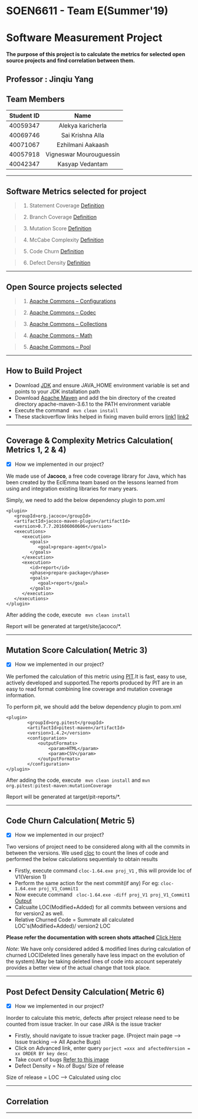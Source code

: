 # SOEN6611 - Team E(Summer'19) 
# Software Measurement Project

**The purpose of this project is to calculate the metrics for selected open source projects and find correlation between them.**

## Professor : Jinqiu Yang

## Team Members

|Student ID  | Name |
| :---:  | :---:  |
| 40059347  | Alekya karicherla  |
| 40069746  | Sai Krishna Alla  |
| 40071067  | Ezhilmani Aakaash  |
| 40057918  | Vigneswar Mourouguessin |
| 40042347  | Kasyap Vedantam |
****

## Software Metrics selected for project
> 1. Statement Coverage [Definition](https://en.wikipedia.org/wiki/Code_coverage)

> 2. Branch Coverage [Definition](https://en.wikipedia.org/wiki/Code_coverage)

> 3. Mutation Score [Definition](https://en.wikipedia.org/wiki/Mutation_testing)

> 4. McCabe Complexity [Definition](https://en.wikipedia.org/wiki/Cyclomatic_complexity)

> 5. Code Churn [Definition](https://codescene.io/docs/guides/technical/code-churn.html)

> 6. Defect Density [Definition](https://maisqual.squoring.com/wiki/index.php/Defect_Density)
****

## Open Source projects selected
> 1. [Apache Commons – Configurations](https://commons.apache.org/proper/commons-configuration/) 

> 2. [Apache Commons – Codec](https://commons.apache.org/proper/commons-codec/)

> 3. [Apache Commons – Collections](https://commons.apache.org/proper/commons-collections/)

> 4. [Apache Commons – Math](https://commons.apache.org/proper/commons-math/)

> 5. [Apache Commons – Pool](https://commons.apache.org/proper/commons-pool/)
****

## How to Build Project
- Download [JDK](https://www.oracle.com/technetwork/java/javase/downloads/jdk8-downloads-2133151.html) and ensure JAVA_HOME environment variable is set and points to your JDK installation path
- Download [Apache Maven](https://maven.apache.org/download.cgi) and add the bin directory of the created directory apache-maven-3.6.1 to the PATH environment variable
- Execute the command ``` mvn clean install```
- These stackoverflow links helped in fixing maven build errors [link1](https://stackoverflow.com/questions/12533885/could-not-calculate-build-plan-plugin-org-apache-maven-pluginsmaven-resources) [link2](https://stackoverflow.com/questions/22481931/how-to-fix-maven-maven-configuration-and-maven-dependency-problems-in-eclipse)
****

## Coverage & Complexity Metrics Calculation( Metrics 1, 2 & 4)
- [x] How we implemented in our project?

We made use of **Jacoco**, a free code coverage library for Java, which has been created by the EclEmma team based on the lessons learned from using and integration existing libraries for many years.

Simply, we need to add the below dependency plugin to pom.xml 

```
<plugin>
   <groupId>org.jacoco</groupId>
   <artifactId>jacoco-maven-plugin</artifactId>
   <version>0.7.7.201606060606</version>
   <executions>
      <execution>
         <goals>
            <goal>prepare-agent</goal>
         </goals>
      </execution>
      <execution>
         <id>report</id>
         <phase>prepare-package</phase>
         <goals>
            <goal>report</goal>
         </goals>
      </execution>
   </executions>
</plugin>
```

After adding the code, execute ``` mvn clean install```

Report will be generated at target/site/jacoco/*.
****

## Mutation Score Calculation( Metric 3)
- [x] How we implemented in our project?

We perfomed the calculation of this metric using [PIT](http://pitest.org/).It is fast, easy to use, actively developed and supported.The reports produced by PIT are in an easy to read format combining line coverage and mutation coverage information.

To perform pit, we should add the below dependency plugin to pom.xml 
```
<plugin>
        <groupId>org.pitest</groupId>
        <artifactId>pitest-maven</artifactId>
        <version>1.4.2</version>
        <configuration>
            <outputFormats>
                <param>HTML</param>
                <param>CSV</param>
            </outputFormats>
        </configuration>
</plugin>
```
After adding the code, execute ``` mvn clean install``` and ```mvn org.pitest:pitest-maven:mutationCoverage```

Report will be generated at target/pit-reports/*.
****

## Code Churn Calculation( Metric 5)
- [x] How we implemented in our project?

Two versions of project need to be considered along with all the commits in between the versions. We used [cloc](http://cloc.sourceforge.net/#Overview) to count the lines of code and performed the below calculations sequentialy to obtain results


 - Firstly, execute command ``` cloc-1.64.exe proj_V1 ``` , this will provide loc of V1(Version 1)
 - Perform the same action for the next commit(if any) For eg: ``` cloc-1.64.exe proj_V1_Commit1 ```
 - Now execute command ``` cloc-1.64.exe -diff proj_V1 proj_V1_Commit1``` [Output](Metrics%20Calculations/cloc.png)
 - Calcualte LOC(Modified+Added) for all commits between versions and for version2 as well.
 - Relative Churned Code = Summate all calculated LOC's(Modified+Added)/ version2 LOC
 
 **Please refer the documentation with screen shots attached** [Click Here](Metrics%20Calculations/Metric%205%20Calculation%20with%20Screenshots.docx)
 
_Note_: We have only considered added & modified lines during calculation of churned LOC(Deleted lines generally have less impact on the evolution of the system).May be taking deleted lines of code into account seperately provides a better view of the actual change that took place.

****

## Post Defect Density Calculation( Metric 6)
- [x] How we implemented in our project?

Inorder to calculate this metric, defects after project release need to be counted from issue tracker. In our case JIRA is the issue tracker
 - Firstly, should navigate to issue tracker page. (Project main page --> Issue tracking --> All Apache Bugs)
 - Click on Advanced link, enter query ``` porject =xxx and afectedVersion = xx ORDER BY key desc ```
 - Take count of bugs [Refer to this image](Metrics%20Calculations/Metric%206%20Screenshot.JPG)
 - Defect Density = No.of Bugs/ Size of release 
 
 Size of release = LOC --> Calculated using cloc
 
****

## Correlation

****
